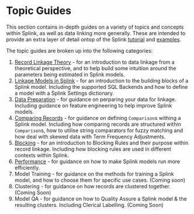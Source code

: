 # Topic Guides

This section contains in-depth guides on a variety of topics and concepts within Splink, as well as data linking more generally. These are intended to provide an extra layer of detail ontop of the Splink [tutorial](../demos/00_Tutorial_Introduction.ipynb) and [examples](../demos/examples/examples_index.md).

The topic guides are broken up into the following categories:

1. [Record Linkage Theory](record_linkage.md) - for an introduction to data linkage from a theoretical perspective, and to help build some intuition around the parameters being estimated in Splink models.  
2. [Linkage Models in Splink](backends/backends.md) - for an introduction to the building blocks of a Splink model. Including the supported SQL Backends and how to define a model with a Splink Settings dictionary.
3. [Data Preparation](./feature_engineering.md) - for guidance on perparing your data for linkage. Including guidance on feature engineering to help improve Splink models. 
4. [Comparing Records](./customising_comparisons.ipynb) - for guidance on defining `Comparison`s withing a Splink model. Including how comparing records are structured within `Comparison`s, how to utilise string comparators for fuzzy matching and how deal with skewed data with Term Frequency Adjustments.
5. [Blocking](./blocking_rules.md) - for an introduction to Blocking Rules and their purpose within record linkage. Including how blocking rules are used in different contexts within Splink.
6. [Performance](./optimising_spark.md) - for guidance on how to make Splink models run more efficiently.
7. Model Training - for guidance on the methods for training a Splink model, and how to choose them for specific use cases. (Coming soon)
8. Clustering - for guidance on how records are clustered together. (Coming Soon)
9. Model QA - for guidance on how to Quality Assure a Splink model & the resulting clusters. Including Clerical Labelling. (Coming Soon)